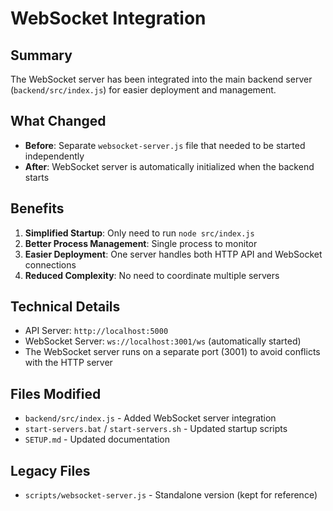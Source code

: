# WebSocket Integration

## Summary
The WebSocket server has been integrated into the main backend server (`backend/src/index.js`) for easier deployment and management.

## What Changed
- **Before**: Separate `websocket-server.js` file that needed to be started independently
- **After**: WebSocket server is automatically initialized when the backend starts

## Benefits
1. **Simplified Startup**: Only need to run `node src/index.js` 
2. **Better Process Management**: Single process to monitor
3. **Easier Deployment**: One server handles both HTTP API and WebSocket connections
4. **Reduced Complexity**: No need to coordinate multiple servers

## Technical Details
- API Server: `http://localhost:5000`
- WebSocket Server: `ws://localhost:3001/ws` (automatically started)
- The WebSocket server runs on a separate port (3001) to avoid conflicts with the HTTP server

## Files Modified
- `backend/src/index.js` - Added WebSocket server integration
- `start-servers.bat` / `start-servers.sh` - Updated startup scripts
- `SETUP.md` - Updated documentation

## Legacy Files
- `scripts/websocket-server.js` - Standalone version (kept for reference)